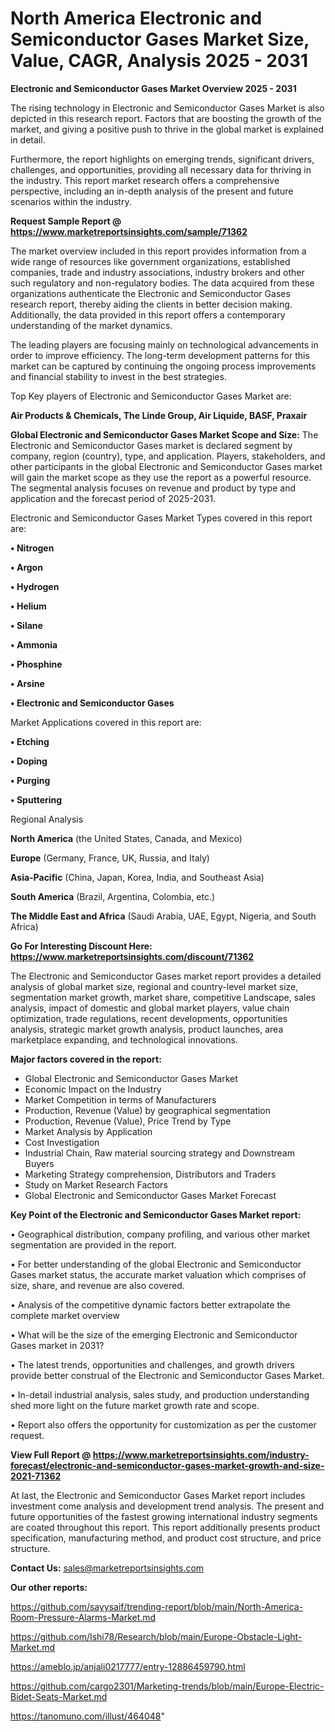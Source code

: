 # North America Electronic and Semiconductor Gases Market Size, Value, CAGR, Analysis 2025 - 2031

<Strong> Electronic and Semiconductor Gases Market Overview 2025 - 2031</strong>

The rising technology in Electronic and Semiconductor Gases Market is also depicted in this research report. Factors that are boosting the growth of the market, and giving a positive push to thrive in the global market is explained in detail.

Furthermore, the report highlights on emerging trends, significant drivers, challenges, and opportunities, providing all necessary data for thriving in the industry. This report market research offers a comprehensive perspective, including an in-depth analysis of the present and future scenarios within the industry.

<strong>Request Sample Report @ <a href=https://www.marketreportsinsights.com/sample/71362>https://www.marketreportsinsights.com/sample/71362</a></strong>

The market overview included in this report provides information from a wide range of resources like government organizations, established companies, trade and industry associations, industry brokers and other such regulatory and non-regulatory bodies. The data acquired from these organizations authenticate the Electronic and Semiconductor Gases research report, thereby aiding the clients in better decision making. Additionally, the data provided in this report offers a contemporary understanding of the market dynamics.

The leading players are focusing mainly on technological advancements in order to improve efficiency. The long-term development patterns for this market can be captured by continuing the ongoing process improvements and financial stability to invest in the best strategies.

Top Key players of Electronic and Semiconductor Gases Market are:

<strong>Air Products & Chemicals, The Linde Group, Air Liquide, BASF, Praxair</strong>

<strong><b>Global Electronic and Semiconductor Gases Market Scope and Size:</b></strong>
The Electronic and Semiconductor Gases market is declared segment by company, region (country), type, and application. Players, stakeholders, and other participants in the global Electronic and Semiconductor Gases market will gain the market scope as they use the report as a powerful resource. The segmental analysis focuses on revenue and product by type and application and the forecast period of 2025-2031.

Electronic and Semiconductor Gases Market Types covered in this report are:

<strong>• Nitrogen

• Argon

• Hydrogen

• Helium

• Silane

• Ammonia

• Phosphine

• Arsine

• Electronic and Semiconductor Gases</strong>

Market Applications covered in this report are:

<strong>• Etching

• Doping

• Purging

• Sputtering</strong> 

Regional Analysis

<strong>North America</strong> (the United States, Canada, and Mexico)

<strong>Europe</strong> (Germany, France, UK, Russia, and Italy)

<strong>Asia-Pacific</strong> (China, Japan, Korea, India, and Southeast Asia)

<strong>South America</strong> (Brazil, Argentina, Colombia, etc.)

<strong>The Middle East and Africa</strong> (Saudi Arabia, UAE, Egypt, Nigeria, and South Africa)

<strong>Go For Interesting Discount Here: <a href=https://www.marketreportsinsights.com/discount/71362>https://www.marketreportsinsights.com/discount/71362</a></strong>

The Electronic and Semiconductor Gases market report provides a detailed analysis of global market size, regional and country-level market size, segmentation market growth, market share, competitive Landscape, sales analysis, impact of domestic and global market players, value chain optimization, trade regulations, recent developments, opportunities analysis, strategic market growth analysis, product launches, area marketplace expanding, and technological innovations.

<strong><b>Major factors covered in the report:</b></strong>
<ul>
  <li>Global Electronic and Semiconductor Gases Market </li>
  <li>Economic Impact on the Industry</li>
  <li>Market Competition in terms of Manufacturers</li>
  <li>Production, Revenue (Value) by geographical segmentation</li>
  <li>Production, Revenue (Value), Price Trend by Type</li>
  <li>Market Analysis by Application</li>
  <li>Cost Investigation</li>
  <li>Industrial Chain, Raw material sourcing strategy and Downstream Buyers</li>
  <li>Marketing Strategy comprehension, Distributors and Traders</li>
  <li>Study on Market Research Factors</li>
  <li>Global Electronic and Semiconductor Gases Market Forecast</li>
</ul>

<strong><b>Key Point of the Electronic and Semiconductor Gases Market report:</b></strong>

• Geographical distribution, company profiling, and various other market segmentation are provided in the report.

• For better understanding of the global Electronic and Semiconductor Gases market status, the accurate market valuation which comprises of size, share, and revenue are also covered.

• Analysis of the competitive dynamic factors better extrapolate the complete market overview

• What will be the size of the emerging Electronic and Semiconductor Gases market in 2031?

• The latest trends, opportunities and challenges, and growth drivers provide better construal of the Electronic and Semiconductor Gases Market.

• In-detail industrial analysis, sales study, and production understanding shed more light on the future market growth rate and scope.

• Report also offers the opportunity for customization as per the customer request.

<strong><b>View Full Report @ <a href=https://www.marketreportsinsights.com/industry-forecast/electronic-and-semiconductor-gases-market-growth-and-size-2021-71362>https://www.marketreportsinsights.com/industry-forecast/electronic-and-semiconductor-gases-market-growth-and-size-2021-71362</a></b></strong>


At last, the Electronic and Semiconductor Gases Market report includes investment come analysis and development trend analysis. The present and future opportunities of the fastest growing international industry segments are coated throughout this report. This report additionally presents product specification, manufacturing method, and product cost structure, and price structure.

<strong>Contact Us:</strong>
sales@marketreportsinsights.com

<strong>Our other reports:</strong>

<a href=https://github.com/sayysaif/trending-report/blob/main/North-America-Room-Pressure-Alarms-Market.md>https://github.com/sayysaif/trending-report/blob/main/North-America-Room-Pressure-Alarms-Market.md</a>

<a href=https://github.com/Ishi78/Research/blob/main/Europe-Obstacle-Light-Market.md>https://github.com/Ishi78/Research/blob/main/Europe-Obstacle-Light-Market.md</a>

<a href=https://ameblo.jp/anjali0217777/entry-12886459790.html>https://ameblo.jp/anjali0217777/entry-12886459790.html</a>

<a href=https://github.com/cargo2301/Marketing-trends/blob/main/Europe-Electric-Bidet-Seats-Market.md>https://github.com/cargo2301/Marketing-trends/blob/main/Europe-Electric-Bidet-Seats-Market.md</a>

<a href=https://tanomuno.com/illust/464048>https://tanomuno.com/illust/464048</a>"
